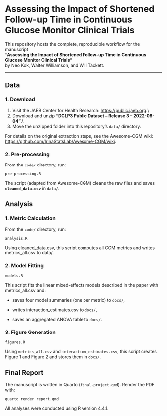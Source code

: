 # Assessing the Impact of Shortened Follow-up Time in Continuous Glucose Monitor Clinical Trials

This repository hosts the complete, reproducible workflow for the manuscript\
**“Assessing the Impact of Shortened Follow-up Time in Continuous Glucose Monitor Clinical Trials”**\
by Neo Kok, Walter Williamson, and Will Tackett.

------------------------------------------------------------------------

## Data

### 1. Download

1.  Visit the JAEB Center for Health Research: <https://public.jaeb.org>.\
2.  Download and unzip **“DCLP3 Public Dataset – Release 3 – 2022-08-04”**.\
3.  Move the unzipped folder into this repository’s `data/` directory.

For details on the original extraction steps, see the Awesome-CGM wiki:\
<https://github.com/IrinaStatsLab/Awesome-CGM/wiki>.

### 2. Pre-processing

From the `code/` directory, run:

```         
pre-processing.R
```

The script (adapted from Awesome-CGM) cleans the raw files and saves **`cleaned_data.csv`** in `data/`.

## Analysis

### 1. Metric Calculation

From the `code/` directory, run:

```         
analysis.R
```

Using cleaned_data.csv, this script computes all CGM metrics and writes metrics_all.csv to data/.

### 2. Model Fitting

```         
models.R
```

This script fits the linear mixed-effects models described in the paper with metrics_all.csv and:

-   saves four model summaries (one per metric) to `docs/`,

-   writes interaction_estimates.csv to `docs/`,

-   saves an aggregated ANOVA table to `docs/`.

### 3. Figure Generation

```         
figures.R
```

Using `metrics_all.csv` and `interaction_estimates.csv`, this script creates Figure 1 and Figure 2 and stores them in `docs/`.

## Final Report

The manuscript is written in Quarto (`final-project.qmd`). Render the PDF with:

```         
quarto render report.qmd
```

All analyses were conducted using R version 4.4.1.
